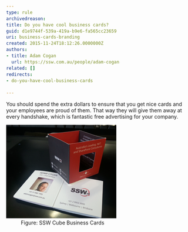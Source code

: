 ```yaml
---
type: rule
archivedreason: 
title: Do you have cool business cards?
guid: d1e9744f-539a-419a-b9e6-fa565cc23659
uri: business-cards-branding
created: 2015-11-24T18:12:26.0000000Z
authors:
- title: Adam Cogan
  url: https://ssw.com.au/people/adam-cogan
related: []
redirects:
- do-you-have-cool-business-cards

---
```



<p>You should spend the extra dollars to ensure that you get nice cards and your employees are proud of them. That way they will give them away at every handshake, which is fantastic free advertising for your company.​<br></p>
<dl class="goodImage">
   <dt>
      <img src="ssw-businesscards.png" alt="" />
   </dt><dd>​​Figure: SSW Cube Business Cards</dd></dl>
<br><excerpt class='endintro'></excerpt><br>



